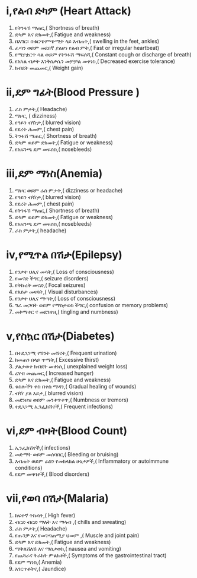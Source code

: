 # i,የልብ ድካም (Heart Attack)
1. የትንፋሽ ማጠር,( Shortness of breath)
2. ድካም እና ድክመት,( Fatigue and weakness)
3. በእግር፣ በቁርጭምጭሚት ላይ እብጠት,( swelling in the feet, ankles)
4. ፈጣን ወይም መደበኛ ያልሆነ የልብ ምት,( Fast or irregular heartbeat)
5. የማያቋርጥ ሳል ወይም የትንፋሽ ማፍሰሻ,( Constant cough or discharge of breath)
6. የአካል ብቃት እንቅስቃሴን መቻቻል መቀነስ,( Decreased exercise tolerance)
7. ክብደት መጨመር,( Weight gain)
# ii,ደም ግፊት(Blood Pressure )
1. ራስ ምታት,( Headache) 
2. ማዞር, ( dizziness)
3. የዓይን ብዥታ,( blurred vision)
4. የደረት ሕመም,( chest pain)
5. ትንፋሽ ማጠር,( Shortness of breath)
6. ድካም ወይም ድክመት,( Fatigue or weakness)
7. የአፍንጫ ደም መፍሰስ,( nosebleeds)
# iii,ደም ማነስ(Anemia)
1. ማዞር ወይም ራስ ምታት,( dizziness or headache)
2. የዓይን ብዥታ,( blurred vision)
3. የደረት ሕመም,( chest pain)
4. የትንፋሽ ማጠር,( Shortness of breath)
5. ድካም ወይም ድክመት,( Fatigue or weakness)
6. የአፍንጫ ደም መፍሰስ,( nosebleeds)
7. ራስ ምታት,( headache)
# iv,የሚጥል በሽታ(Epilepsy)
1. የንቃተ ህሊና መሳት,( Loss of consciousness)
2. የመናድ ችግር,( seizure disorders)
3. የትኩረት መናድ,( Focal seizures)
4. የእይታ መዛባት,( Visual disturbances)
5. የንቃተ ህሊና ማጣት,( Loss of consciousness)
6. ግራ መጋባት ወይም የማስታወስ ችግር,( confusion or memory problems)
7. መኮማተር ና መደንዘዝ,( tingling and numbness)
# v,የስኳር በሽታ(Diabetes)
1. በተደጋጋሚ የሽንት መሽናት,( Frequent urination)
2. ከመጠን በላይ ጥማት,( Excessive thirst)
3. ያልታወቀ ክብደት መቀነስ,( unexplained weight loss)
4. ረሃብ መጨመር,( Increased hunger)
5. ድካም እና ድክመት,( Fatigue and weakness)
6. ቁስሎችን ቀስ በቀስ ማዳን,( Gradual healing of wounds)
7. ብዥ ያለ እይታ,( blurred vision)
8. መደንዘዝ ወይም መንቀጥቀጥ,( Numbness or tremors)
9. ተደጋጋሚ ኢንፌክሽኖች,( Frequent infections)
# vi,ደም ብዛት(Blood Count) 
1. ኢንፌክሽኖች,( infections)
2. መድማት ወይም መሰባበር,( Bleeding or bruising)
3. እብጠት ወይም ራስን የመከላከል ሁኔታዎች,( Inflammatory or autoimmune conditions)
4. የደም መዛባቶች,( Blood disorders)
# vii,የወባ በሽታ(Malaria)
1. ከፍተኛ ትኩሳት,( High fever)
2. ብርድ ብርድ ማለት እና ማላብ ,( chills and sweating)
3. ራስ ምታት,( Headache)
4. የጡንቻ እና የመገጣጠሚያ ህመም ,( Muscle and joint pain)
5. ድካም እና ድክመት,( Fatigue and weakness)
6. ማቅለሽለሽ እና ማስታወክ,( nausea and vomiting)
7. የጨጓራና ትራክት ምልክቶች,( Symptoms of the gastrointestinal tract)
8. የደም ማነስ,( Anemia)
9. አገርጥቶትና,( Jaundice)

    